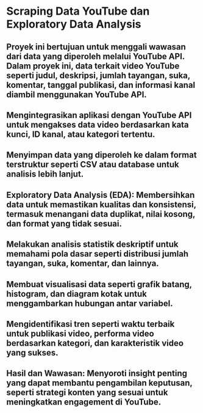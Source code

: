 # Scraping Data YouTube dan Exploratory Data Analysis 

## Proyek ini bertujuan untuk menggali wawasan dari data yang diperoleh melalui YouTube API. Dalam proyek ini, data terkait video YouTube seperti judul, deskripsi, jumlah tayangan, suka, komentar, tanggal publikasi, dan informasi kanal diambil menggunakan YouTube API.

## Mengintegrasikan aplikasi dengan YouTube API untuk mengakses data video berdasarkan kata kunci, ID kanal, atau kategori tertentu.
## Menyimpan data yang diperoleh ke dalam format terstruktur seperti CSV atau database untuk analisis lebih lanjut.

## Exploratory Data Analysis (EDA): Membersihkan data untuk memastikan kualitas dan konsistensi, termasuk menangani data duplikat, nilai kosong, dan format yang tidak sesuai.
## Melakukan analisis statistik deskriptif untuk memahami pola dasar seperti distribusi jumlah tayangan, suka, komentar, dan lainnya.
## Membuat visualisasi data seperti grafik batang, histogram, dan diagram kotak untuk menggambarkan hubungan antar variabel.
## Mengidentifikasi tren seperti waktu terbaik untuk publikasi video, performa video berdasarkan kategori, dan karakteristik video yang sukses.
## Hasil dan Wawasan: Menyoroti insight penting yang dapat membantu pengambilan keputusan, seperti strategi konten yang sesuai untuk meningkatkan engagement di YouTube.
